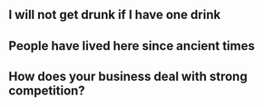 ## I will not get drunk if I have one drink









## People have lived here since ancient times





## How does your business deal with strong competition?

